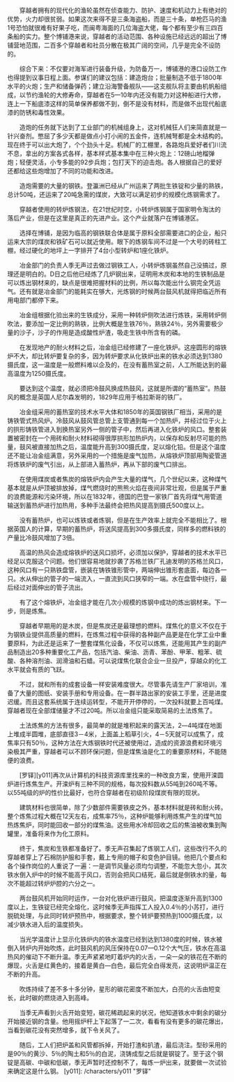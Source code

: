 　　穿越者拥有的现代化的渔轮虽然在侦查能力、防护、速度和机动力上有绝对的优势，火力却很贫弱。如果这次来得不是三条海盗船，而是三十条，单枪匹马的渔1号恐怕就很难有好果子吃，而闽粤海面的几位海盗大佬，每个都有至少有三四百条船的实力。整个博铺港来说，穿越者的活动范围、各种设施已经远远的超出了博铺营地范围，二百多个穿越者和社员分散在极其广阔的空间，几乎是完全不设防的。

　　综合下来：不仅要对海军进行装备升级，为防备万一，博铺港的港口设防工作也得提到议事日程上面。参谋们的建议包括：建造炮台；批量制造不低于1800年水平的火炮；生产和储备弹药；建立沿海警备舰队——这支舰队将主要由机帆船组成，以节约渔轮的大修寿命，穿越者在5—10年内还没有能力对这种船进行大修，连上一下船底漆这样的简单保养都做不到，倒不是没有材料，而是做不出现代船底漆的防锈和毒性效果。

　　造炮的任务就下达到了工业部门的机械组身上，这对机械狂人们来简直就是一针兴奋剂。憋屈了多少天都是做点小打小闹的五金件，连机械弩都是全木结构的。现在终于可以出大炮了，个个劲头十足。机械厂的工棚里，各路炮兵爱好者们川流不息，拿出的方案各式各样，基本样式基本集中在三种火炮上：12磅山地榴弹炮；轻便灵活，小专多能的92步兵炮；包打天下的迫击炮。各人根据自己的爱好还都给这些炮增加了不同的功能和改进。

　　造炮需要的大量的钢铁。登瀛洲已经从广州运来了两批生铁锭和少量的熟铁，总计50吨，还运来了20吨急需的煤炭，大致可以满足初步的规模化炼钢需求了。

　　穿越者使用的转炉炼钢法，在21世纪时空，小转炉炼钢属于国家明令淘汰的落后产业，但是在这里是真正的先进产业。这个产业就落户在博铺港区。

　　选择在博铺，是因为临高的钢铁联合体是属于原料全部需要进口的企业，船只运来大宗的煤炭和铁矿石可以就近使用。眼下的炼钢车间不过是一个大号的砖柱工棚，经过硬化的地坪上一字排开了4台小型转炉和1座化铁炉。

　　冶金部门的负责人季无声过去做过钢铁工人，小转炉炼钢虽然自己没搞过，原理还是明白的。D日之后他已经炼了几炉钢出来，证明用木炭和本地的生铁制品是可以炼出钢材来的，缺点是很难把握材料的比例，所以每次能出什么钢完全凭运气。还有就是冶金部门的能耗实在够大，光炼钢的时候两台鼓风机就得把临近所有用电部门都停下来。

　　冶金组根据化验出来的生铁成分，采用一种转炉侧吹法进行炼铁，采用转炉侧吹法，要添加一定比例的熟铁，比例大概是生铁76％，熟铁24％，另外需要极少量的沙子，沙子的作用是造成酸性炉渣，吸走生铁中所含有的磷。

　　在发现地产的耐火材料之后，冶金组已经修建了一座化铁炉。这座圆形的熔铁炉不大，却比转炉要复杂的多，因为转炉要求从化铁炉出来的铁水必须达到1380摄氏度，这一温度是一般燃料难以企及的，在没有蓄热室之前，人工所能达到的最高温度为1250摄氏度。

　　要达到这个温度，就必须把冷鼓风换成热鼓风，这就是所谓的“蓄热室”。热鼓风的概念是英国人尼尔森发明的，1829年应用于格拉斯哥的铁厂。

　　冶金组采用的蓄热室的技术水平大体和1850年的英国钢铁厂相当，采用的是铸铁管式热风炉。冷鼓风从鼓风管总管上支管通到每一个加热炉，并经过位于火上的拱形铸铁管进入到换热室另外一侧的管子中，然后再进入化铁炉的风口。整套装置被密封在一个用砖和耐火材料砌得很厚拱形加热炉内，以保存和反射尽可能的热量，鼓风被直接加热之后，温度能升高到300摄氏度，足以熔化铅。但是这个温度还不能让冶金组满意，另外采用的一个措施是废气加热，从熔铁炉顶部用陶瓷管道将炼铁炉的废气引出，从上部进入蓄热炉，再从下部的废气口排出。

　　在使用煤炭或者焦炭的熔铁炉内会产生大量的煤气，几个世纪以来，这种煤气基本就是从炉顶被排放掉，煤气燃烧时的熊熊火焰在夜间非常壮观，但是属于严重的浪费能源和污染环境，所以在1832年，德国的巴登一家铁厂首先将煤气用管道输送到蓄热炉进行加热用，多种手法最终会把热风提高到摄氏500度以上。

　　没有蓄热炉，也可以炼铁或者炼钢，但是在生产效率上就完全不能相比了。根据英国人的计算，早期的蓄热炉，将送风提高到300多摄氏度，同样多的燃料铁的产量比冷鼓风增加了3倍。

　　高温的热风会造成熔铁炉的送风口损坏，必须加以保护，穿越者的技术水平已经足以克服这个问题。他们很容易地就抄袭了苏格兰铁厂孔迪发明的苏格兰风口，这种风口有一只熟铁盘管，嵌装在铸铁锥形管中，两端伸出锥形套底面，每边各一只。水从伸出的管子的一端流入，一直流到风口狭窄的一端。水在盘管中绕行，最后经过对面伸出的管子流出。

　　有了这个熔铁炉，冶金组才能在几次小规模的炼钢中成功的炼出钢材来。下一步，则是炼焦。

　　穿越者早期用的是木炭，但是焦炭还是最理想的燃料。煤焦化的意义不仅在于为钢铁业提供高质量的燃料，在炼焦过程中获得的各种副产品更是在化学工业中重要原料，为此还是运来了一整套煤焦化设备，不仅可以炼焦，还能用其产生的副产品制造出20多种重要化工产品，包括汽油、柴油、沥青、苯酚、甲苯、粗苯、硫酸、各种溶剂油、润滑油和石蜡。可以说煤焦化联合企业一旦投产，穿越众的化工水平就会有质的飞跃。

　　不过，就和所有的成套设备一样安装难度很大。尽管事先请生产厂家培训，准备了大量的图纸、安装手册和专用设备。在一群半路出家的安装工手里，还是进度迟缓。而且这套系统属于连续运转型，不能开开停停的，一次投料就要上百吨煤。穿越者现在全部煤储量才不过20吨。所以冶金组只能采取简易的土法炼焦了。

　　土法炼焦的方法有很多，最简单的就是堆积起来的露天法，2―4吨煤在地面上堆成半圆堆，底部直径3－4米，上面盖上稻草引火，4－5天就可以成焦了，成焦率只有50％，这种方法在大炼钢铁时代还被使用过，造成的资源浪费和环境污染极其严重，穿越者可以不顾环保问题，但是煤焦油是化工的重要原材料，不能随便的浪费。

　　[罗铎][y011]再次从计算机的科技资源库里找来的一种改良方案，使用开滦圆炉进行炼焦生产。开滦炉有三种不同的规格，每次投料数从55吨到260吨不等。以55吨级的炉的性价比最好，也符合穿越者在初级阶段煤炭有限的现状。

　　建筑材料也很简单，除了少数部件需要铁皮之外，基本材料就是砖和耐火砖。整个炼焦过程大概在12天左右，成焦率75％，这种炉能够利用炼焦产生的煤气加热炼焦炉，同时能回收一部分的煤焦油。这些用水冷却回收之后的焦油被收集到陶罐里，准备将来作为化工原料。

　　终于，焦炭和生铁都准备好了。季无声召集起了炼钢工人们，这些改行不久的穿越者穿上了石棉防护服和手套，戴上专用的帽子和变色护目镜。他把几个要点和各个操作岗位的人重说了一遍：一是调节风量必须均匀调整，不能忽大忽小，其次铁水倒入炉中的时候不能高于风口，否则会把风口结死，最后就是倒铁水的量，每次不能超过转炉炉腔的六分之一。

　　两台鼓风机开始同时运作，一台对化铁炉进行鼓风，把温度逐渐升高到1300度以上，生铁锭已经完全熔化，这时候季无声指挥工人投入0.4％的小苏打，进行脱硫处理，与此同时转炉预热中，根据要求，整个转炉要预热到1000摄氏度，以减少铁水进入后的温度损失。

　　当光学温度计上显示化铁炉内的铁水温度已经到达到1380度的时候，铁水被倒入转炉内开始吹炼，此时鼓风机的风压保持在0.07—0.12个大气压，铁水在高温热风的催动下不断升温。季无声紧紧地盯着炉内的火舌，一朵一朵的铁花在不断的爆现，火舌是红黄色的，接着是黄白―白色，最后完全白得发亮，这说明炉温正在不断的升高。

　　吹炼持续了差不多十多分钟，星形的碳花密度不断加大，白亮的火舌由短变长，此时碳的燃烧进入到高峰。

　　当季无声看到火舌开始变短，碳花稀疏起来的状况，他知道铁水中剩余的碳分开始接近钢的含量。他用摇炉杆上下起落了一二次，看看有没有更多的碳花爆出，当看到碳花没有突然增多，就下令关风了。

　　随后，工人们把炉盖和风管都拆掉，开始打渣和扒渣，最后浇注。型砂采用的是90％的黄沙、5％的陶土和5％的白泥，浇铸成型之后就是钢锭了。至于这个钢锭是高碳、中碳和低碳，季无声暂时还控制不了，每炼一炉出来，就要做一次试验来确定这是什么钢。
[y011]: /characters/y011 "罗铎"
